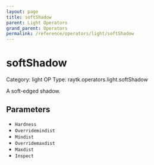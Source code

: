 ```yaml
---
layout: page
title: softShadow
parent: Light Operators
grand_parent: Operators
permalink: /reference/operators/light/softShadow
---
```


# softShadow

Category: light
OP Type: raytk.operators.light.softShadow



A soft-edged shadow.

## Parameters

* `Hardness`
* `Overridemindist`
* `Mindist`
* `Overridemaxdist`
* `Maxdist`
* `Inspect`